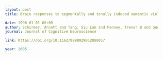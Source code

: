 ```yaml
---
layout: post
title: Brain responses to segmentally and tonally induced semantic violations in Cantonese

date: 1996-01-01 00:00
author: Schirmer, Annett and Tang, Siu Lam and Penney, Trevor B and Gunter, Thomas C and Chen, Hsuan Chih
journal: Journal of Cognitive Neuroscience

link: https://doi.org/10.1162/0898929052880057

year: 2005
---
```



